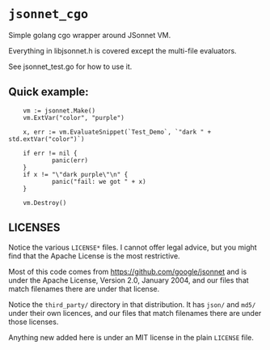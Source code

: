 # `jsonnet_cgo`

Simple golang cgo wrapper around JSonnet VM.

Everything in libjsonnet.h is covered except the multi-file evaluators.

See jsonnet_test.go for how to use it.

## Quick example:

        vm := jsonnet.Make()
        vm.ExtVar("color", "purple")

        x, err := vm.EvaluateSnippet(`Test_Demo`, `"dark " + std.extVar("color")`)

        if err != nil {
                panic(err)
        }
        if x != "\"dark purple\"\n" {
                panic("fail: we got " + x)
        }

        vm.Destroy()

## LICENSES

Notice the various `LICENSE*` files.  I cannot offer legal advice,
but you might find that the Apache License is the most restrictive.

Most of this code comes from https://github.com/google/jsonnet
and is under the Apache License, Version 2.0, January 2004,
and our files that match filenames there are under that license.

Notice the `third_party/` directory in that distribution.
It has `json/` and `md5/` under their own licences, and our files
that match filenames there are under those licenses.

Anything new added here is under an MIT license in the plain `LICENSE` file.
